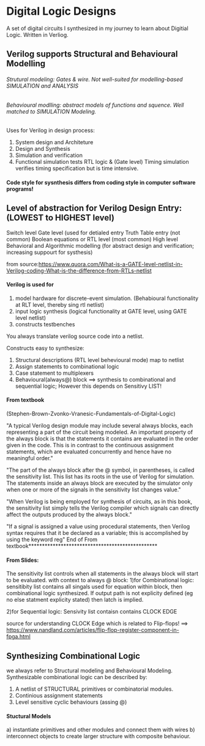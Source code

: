 # Digital Logic Designs
A set of digital circuits I synthesized in my journey to learn about Digitial Logic. 
Written in Verliog.

## Verilog supports Structural and Behavioural Modelling
###### Strutural modeling: Gates & wire. Not well-suited for modelling-based SIMULATION and ANALYSIS
###### Behavioural modlling: abstract models of functions and squence. Well matched to SIMULATION Modeling.

Uses for Verilog in design process:
1) System design and Architeture
2) Design and Synthesis 
3) Simulation and verification
4) Functional simulation tests RTL logic & (Gate level) Timing simulation verifies timing specification but is time intensive.

#### Code style for sysnthesis differs from coding style in computer software programs!

## Level of abstraction for Verilog Design Entry: (LOWEST to HIGHEST level)
Switch level
Gate level (used for detialed entry
Truth Table entry (not common)
Boolean equations or RTL level (most common)
High level Behavioral and Algorithmic modelling (for abstract design and verification; increasing suppourt for systhesis)


from source:https://www.quora.com/What-is-a-GATE-level-netlist-in-Verilog-coding-What-is-the-difference-from-RTLs-netlist
#### Verilog is used for
1) model hardware for discrete-event simulation. (Behabioural functionality at RLT level, thereby sing rtl netlist)
2) input logic synthesis (logical functionality at GATE level, using GATE level netlist)
3) constructs testbenches

You always translate verilog source code into a netlist.

Constructs easy to synthesize:
1) Structural descriptions (RTL level behevioural mode) map to netlist
2) Assign statements to combinational logic
3) Case statement to multiplexers
4) Behavioural(always@) block ==> synthesis to combinational and sequential logic; However this depends on Sensitivy LIST!

#### From textbook 
(Stephen-Brown-Zvonko-Vranesic-Fundamentals-of-Digital-Logic)

"A typical Verilog design module may include several always blocks, each representing a part of the circuit being modeled.
An important property of the always block is that 
the statements it contains are evaluated in the order given in the code. 
This is in contrast to the continuous assignment statements,
which are evaluated concurrently and hence have no meaningful order."

"The part of the always block after the @ symbol, in parentheses, is called the sensitivity list. 
This list has its roots in the use of Verilog for simulation.
The statements inside an always block are executed by the simulator 
only when one or more of the signals in the sensitivity list changes value."

"When Verilog is being employed for synthesis of circuits, as in this book, the sensitivity list
simply tells the Verilog compiler which signals can directly affect the outputs produced by
the always block."

"If a signal is assigned a value using procedural statements, then Verilog syntax requires
that it be declared as a variable; this is accomplished by using the keyword reg"
End of From textbook************************************************

#### From Slides:
The sensitivity list controls when all statements in the always block will start to be evaluated. 
with context to always @ block:
1)for Combinational logic: sensitibity list contains all singals used for equation within block, then combinational logic synthesized.
If output path is not explicity defined (eg no else statment explicity stated) then latch is implied.

2)for Sequential logic: Sensivity list contaisn contains CLOCK EDGE

source for understanding CLOCK Edge which is related to Flip-flops! ==>
https://www.nandland.com/articles/flip-flop-register-component-in-fpga.html


## Synthesizing Combinational Logic
we always refer to Structural modeling and Behavioural Modeling. 
Synthesizable combinational logic can be described by:
1) A netlist of STRUCTURAL primitives or combinatorial modules.
2) Continious assignment statements
3) Level sensitive cyclic behaviours (assing @)

#### Stuctural Models
a) instantiate primitives and other modules and connect them with wires
b) interconnect objects to create larger structure with composite behaviour.

